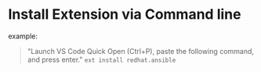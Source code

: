 # Install Extension via Command line
example:
>"Launch VS Code Quick Open (Ctrl+P), paste the following command, and press enter."
>`ext install redhat.ansible`
